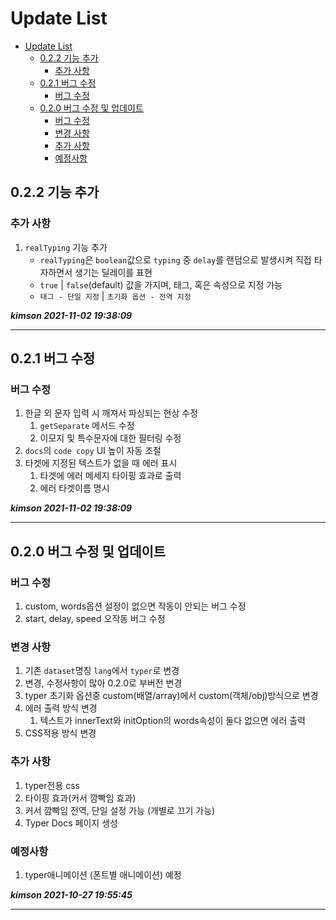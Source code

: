 # Update List

- [Update List](#update-list)
  - [0.2.2 기능 추가](#022-기능-추가)
    - [추가 사항](#추가-사항)
  - [0.2.1 버그 수정](#021-버그-수정)
    - [버그 수정](#버그-수정)
  - [0.2.0 버그 수정 및 업데이트](#020-버그-수정-및-업데이트)
    - [버그 수정](#버그-수정-1)
    - [변경 사항](#변경-사항)
    - [추가 사항](#추가-사항-1)
    - [예정사항](#예정사항)

## 0.2.2 기능 추가

### 추가 사항

1. `realTyping` 기능 추가
   - `realTyping`은 `boolean`값으로 `typing` 중 `delay`를 랜덤으로 발생시켜 직접 타자하면서 생기는 딜레이를 표현
   - `true` | `false`(default) 값을 가지며, 태그, 혹은 속성으로 지정 가능
   - `태그 - 단일 지정` | `초기화 옵션 - 전역 지정`

***kimson 2021-11-02 19:38:09***

-----

## 0.2.1 버그 수정

### 버그 수정

1. 한글 외 문자 입력 시 깨져서 파싱되는 현상 수정
   1. `getSeparate` 메서드 수정
   2. 이모지 및 특수문자에 대한 필터링 수정
2. `docs`의 `code copy` UI 높이 자동 조절
3. 타겟에 지정된 텍스트가 없을 때 에러 표시
   1. 타겟에 에러 메세지 타이핑 효과로 출력
   2. 에러 타겟이름 명시

***kimson 2021-11-02 19:38:09***

-----

## 0.2.0 버그 수정 및 업데이트

### 버그 수정

1. custom, words옵션 설정이 없으면 작동이 안되는 버그 수정
2. start, delay, speed 오작동 버그 수정

### 변경 사항

1. 기존 `dataset`명칭 `lang`에서 `typer`로 변경
2. 변경, 수정사항이 많아 0.2.0로 부버전 변경
3. typer 초기화 옵션중 custom(배열/array)에서 custom(객체/obj)방식으로 변경
4. 에러 출력 방식 변경
   1. 텍스트가 innerText와 initOption의 words속성이 둘다 없으면 에러 출력
5. CSS적용 방식 변경

### 추가 사항

1. typer전용 css
2. 타이핑 효과(커서 깜빡임 효과)
3. 커서 깜빡임 전역, 단일 설정 가능 (개별로 끄기 가능)
4. Typer Docs 페이지 생성

### 예정사항

1. typer애니메이션 (폰트별 애니메이션) 예정

***kimson 2021-10-27 19:55:45***

-----
